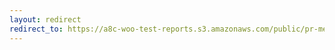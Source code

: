 ```yaml
---
layout: redirect
redirect_to: https://a8c-woo-test-reports.s3.amazonaws.com/public/pr-merge/39076/api/index.html
---
```

